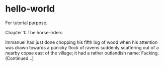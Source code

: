 # hello-world
For tutorial purpose.

Chapter 1: The horse-riders

Immanuel had just done chopping his fifth log of wood when his attention was drawn towards a panicky flock of ravens suddenly scattering out of a nearby copse east of the village; it had a rather outlandish name: Fucking.
(Continued...)
